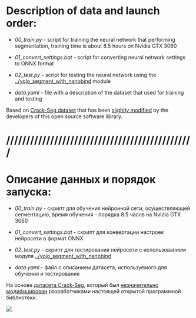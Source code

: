 # Description of data and launch order:

- _00_train.py_ - script for training the neural network that performing segmentation, training time is about 8.5 hours on Nvidia GTX 3060

- _01_convert_settings.bat_ - script for converting neural network settings to ONNX format

- _02_test.py_ - script for testing the neural network using the [../yolo_segment_with_nanobind](https://github.com/Alarmod/MRI_MedicalAnalysis/tree/main/automated_workplace/yolo_segment_with_nanobind) module

- _data.yaml_ - file with a description of the dataset that used for training and testing

Based on [Crack-Seg dataset](https://docs.ultralytics.com/datasets/segment/crack-seg/) that has been [slightly modified](https://github.com/ultralytics/ultralytics/pull/15736) by the developers of this open source software library.

# ///////////////////////////////////////////////

# Описание данных и порядок запуска: 

- _00_train.py_ - скрипт для обучения нейронной сети, осуществляющей сегментацию, время обучения - порядка 8.5 часов на Nvidia GTX 3060

- _01_convert_settings.bat_ - скрипт для конвертации настроек нейросети в формат ONNX

- _02_test.py_ - скрипт для тестирования нейросети с использованием модуля [../yolo_segment_with_nanobind](https://github.com/Alarmod/MRI_MedicalAnalysis/tree/main/automated_workplace/yolo_segment_with_nanobind)

- _data.yaml_ - файл с описанием датасета, используемого для обучения и тестирования

На основе [датасета Crack-Seg](https://docs.ultralytics.com/datasets/segment/crack-seg/), который был [незначительно модифицирован](https://github.com/ultralytics/ultralytics/pull/15736) разработчиками настоящей открытой программной библиотеки.

<img src="https://github.com/ultralytics/docs/releases/download/0/crack-segmentation-sample.avif">
